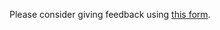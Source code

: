 Please consider giving feedback using [this form](https://link.webropolsurveys.com/S/685DB9CA42C5E82D).
